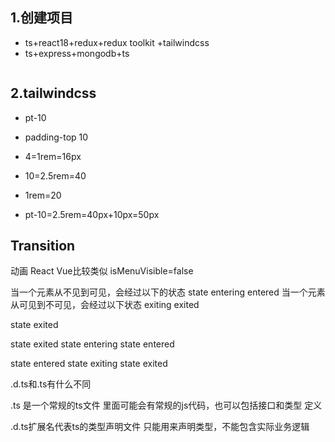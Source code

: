 ## 1.创建项目 
- ts+react18+redux+redux toolkit +tailwindcss
- ts+express+mongodb+ts

```js

```
## 2.tailwindcss
- pt-10
- padding-top 10
- 4=1rem=16px
- 10=2.5rem=40

- 1rem=20
- pt-10=2.5rem=40px+10px=50px




## Transition
动画
React Vue比较类似
isMenuVisible=false

当一个元素从不见到可见，会经过以下的状态
state
entering entered
当一个元素从可见到不可见，会经过以下状态
exiting exited

state exited

state exited
state entering
state entered

state entered
state exiting
state exited


.d.ts和.ts有什么不同

.ts 是一个常规的ts文件
里面可能会有常规的js代码，也可以包括接口和类型 定义

.d.ts扩展名代表ts的类型声明文件
只能用来声明类型，不能包含实际业务逻辑
